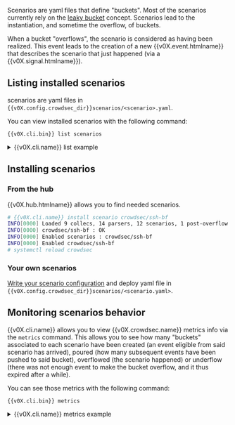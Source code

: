 Scenarios are yaml files that define "buckets".
Most of the scenarios currently rely on the [leaky bucket](https://en.wikipedia.org/wiki/Leaky_bucket) concept.
Scenarios lead to the instantiation, and sometime the overflow, of buckets.


When a bucket "overflows", the scenario is considered as having been realized.
This event leads to the creation of a new {{v0X.event.htmlname}} that describes the scenario that just happened (via a {{v0X.signal.htmlname}}).


## Listing installed scenarios

scenarios are yaml files in `{{v0X.config.crowdsec_dir}}scenarios/<scenario>.yaml`.

You can view installed scenarios with the following command:
```
{{v0X.cli.bin}} list scenarios
```


<details>
  <summary>{{v0X.cli.name}} list example</summary>

```bash
# {{v0X.cli.name}}  list scenarios
INFO[0000] Loaded 9 collecs, 14 parsers, 12 scenarios, 1 post-overflow parsers 
-----------------------------------------------------------------------------------------------------------------------------
 NAME                                📦 STATUS    VERSION  LOCAL PATH                                                        
-----------------------------------------------------------------------------------------------------------------------------
 crowdsec/http-scan-uniques_404      ✔️  enabled  0.4      /etc/crowdsec/config/scenarios/http-scan-uniques_404.yaml     
 crowdsec/ssh-bf                     ✔️  enabled  0.8      /etc/crowdsec/config/scenarios/ssh-bf.yaml                    
 crowdsec/http-crawl-non_statics     ✔️  enabled  0.4      /etc/crowdsec/config/scenarios/http-crawl-non_statics.yaml    
 crowdsec/iptables-scan-multi_ports  ✔️  enabled  0.4      /etc/crowdsec/config/scenarios/iptables-scan-multi_ports.yaml 
-----------------------------------------------------------------------------------------------------------------------------
```

</details>

## Installing scenarios

### From the hub

{{v0X.hub.htmlname}} allows you to find needed scenarios.


```bash
# {{v0X.cli.name}} install scenario crowdsec/ssh-bf
INFO[0000] Loaded 9 collecs, 14 parsers, 12 scenarios, 1 post-overflow parsers 
INFO[0000] crowdsec/ssh-bf : OK                     
INFO[0000] Enabled scenarios : crowdsec/ssh-bf        
INFO[0000] Enabled crowdsec/ssh-bf               
# systemctl reload crowdsec
```

### Your own scenarios

[Write your scenario configuration](/Crowdsec/v0/write_configurations/scenarios/) and deploy yaml file in `{{v0X.config.crowdsec_dir}}scenarios/<scenario.yaml>`.




## Monitoring scenarios behavior

{{v0X.cli.name}} allows you to view {{v0X.crowdsec.name}} metrics info via the `metrics` command.
This allows you to see how many "buckets" associated to each scenario have been created (an event eligible from said scenario has arrived), poured (how many subsequent events have been pushed to said bucket), overflowed (the scenario happened) or underflow (there was not enough event to make the bucket overflow, and it thus expired after a while).

You can see those metrics with the following command:
```
{{v0X.cli.bin}} metrics
```


<details>
  <summary>{{v0X.cli.name}} metrics example</summary>

```bash
# {{v0X.cli.name}} metrics
INFO[0000] Buckets Metrics:                             
+------------------------------------+-----------+--------------+--------+---------+
|               BUCKET               | OVERFLOWS | INSTANTIATED | POURED | EXPIRED |
+------------------------------------+-----------+--------------+--------+---------+
| crowdsec/http-crawl-non_statics    | -         |            9 |     14 |       9 |
| crowdsec/http-scan-uniques_404     | -         |           11 |     14 |      11 |
| crowdsec/iptables-scan-multi_ports |        13 |       125681 | 141601 |  125650 |
| crowdsec/ssh-bf                    |       669 |         3721 |  12925 |    3046 |
| crowdsec/ssh-bf_user-enum          |       136 |         4093 |   7587 |    3956 |
+------------------------------------+-----------+--------------+--------+---------+
```

</details>

